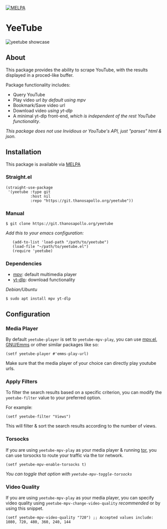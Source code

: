 [![MELPA](https://melpa.org/packages/yeetube-badge.svg)](https://melpa.org/#/yeetube)

# YeeTube

![yeetube showcase](/showcase/example.gif?raw=true "Showcase Yeetube")
## About 

This package provides the ability to scrape YouTube, with the results
displayed in a proced-like buffer.


Package functionality includes:

- Query YouTube
- Play video url *by default using mpv*
- Bookmark/Save video url
- Download video *using yt-dlp*
- A minimal yt-dlp front-end, *which is independent of the rest
  YouTube functionality*.

*This package does not use Invidious or YouTube's API, just "parses"
html & json.*


## Installation 
This package is available via [MELPA](https://melpa.org/#/yeetube)

### Straight.el

``` emacs-lisp
(straight-use-package 
 '(yeetube :type git
	       :host nil
	       :repo "https://git.thanosapollo.org/yeetube"))
```


### Manual
``` shell
$ git clone https://git.thanosapollo.org/yeetube
```

*Add this to your emacs configuration:*

``` emacs-lisp
   (add-to-list 'load-path "/path/to/yeetube")
   (load-file "~/path/to/yeetube.el")
   (require 'yeetube)
```

### Dependencies
- [mpv](https://mpv.io/): default multimedia player
- [yt-dlp](https://github.com/yt-dlp/yt-dlp): download functionality

*Debian/Ubuntu*
``` shell
$ sudo apt install mpv yt-dlp
```

## Configuration 
### Media Player 
By default `yeetube-player` is set to `yeetube-mpv-play`, you can
use [mpv.el](https://github.com/kljohann/mpv.el),
[GNU/Emms](https://www.gnu.org/software/emms/) or other similar
packages like so:

``` emacs-lisp
(setf yeetube-player #'emms-play-url)
```

Make sure that the media player of your choice can directly play
youtube urls.

### Apply Filters

To filter the search results based on a specific criterion, you can
modify the `yeetube-filter` value to your preferred option.

For example:

```emacs-lisp
(setf yeetube-filter "Views")
```

This will filter & sort the search results according to the number of views.

### Torsocks

If you are using `yeetube-mpv-play` as your media player & running
[tor](https://wiki.archlinux.org/title/Tor), you can use torsocks to
route your traffic via the tor network.

``` emacs-lisp
(setf yeetube-mpv-enable-torsocks t)
```

*You can toggle that option with `yeetube-mpv-toggle-torsocks`*

### Video Quality

If you are using `yeetube-mpv-play` as your media player, you can
specify video quality using `yeetube-mpv-change-video-quality`
*recommended* or by using this snippet.

``` emacs-lisp
(setf yeetube-mpv-video-quality "720") ;; Accepted values include: 1080, 720, 480, 360, 240, 144
```

